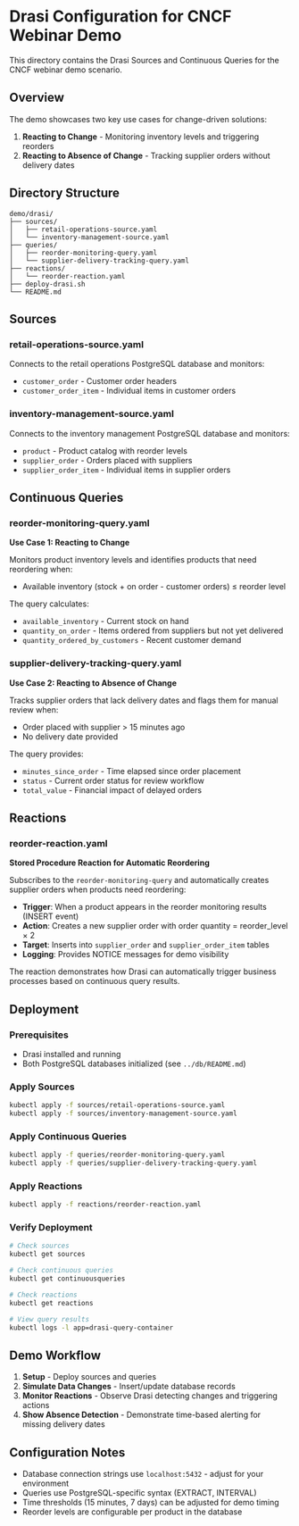 # Drasi Configuration for CNCF Webinar Demo

This directory contains the Drasi Sources and Continuous Queries for the CNCF webinar demo scenario.

## Overview

The demo showcases two key use cases for change-driven solutions:

1. **Reacting to Change** - Monitoring inventory levels and triggering reorders
2. **Reacting to Absence of Change** - Tracking supplier orders without delivery dates

## Directory Structure

```
demo/drasi/
├── sources/
│   ├── retail-operations-source.yaml
│   └── inventory-management-source.yaml
├── queries/
│   ├── reorder-monitoring-query.yaml
│   └── supplier-delivery-tracking-query.yaml
├── reactions/
│   └── reorder-reaction.yaml
├── deploy-drasi.sh
└── README.md
```

## Sources

### retail-operations-source.yaml
Connects to the retail operations PostgreSQL database and monitors:
- `customer_order` - Customer order headers
- `customer_order_item` - Individual items in customer orders

### inventory-management-source.yaml
Connects to the inventory management PostgreSQL database and monitors:
- `product` - Product catalog with reorder levels
- `supplier_order` - Orders placed with suppliers
- `supplier_order_item` - Individual items in supplier orders

## Continuous Queries

### reorder-monitoring-query.yaml
**Use Case 1: Reacting to Change**

Monitors product inventory levels and identifies products that need reordering when:
- Available inventory (stock + on order - customer orders) ≤ reorder level

The query calculates:
- `available_inventory` - Current stock on hand
- `quantity_on_order` - Items ordered from suppliers but not yet delivered
- `quantity_ordered_by_customers` - Recent customer demand

### supplier-delivery-tracking-query.yaml
**Use Case 2: Reacting to Absence of Change**

Tracks supplier orders that lack delivery dates and flags them for manual review when:
- Order placed with supplier > 15 minutes ago
- No delivery date provided

The query provides:
- `minutes_since_order` - Time elapsed since order placement
- `status` - Current order status for review workflow
- `total_value` - Financial impact of delayed orders

## Reactions

### reorder-reaction.yaml
**Stored Procedure Reaction for Automatic Reordering**

Subscribes to the `reorder-monitoring-query` and automatically creates supplier orders when products need reordering:

- **Trigger**: When a product appears in the reorder monitoring results (INSERT event)
- **Action**: Creates a new supplier order with order quantity = reorder_level × 2
- **Target**: Inserts into `supplier_order` and `supplier_order_item` tables
- **Logging**: Provides NOTICE messages for demo visibility

The reaction demonstrates how Drasi can automatically trigger business processes based on continuous query results.

## Deployment

### Prerequisites
- Drasi installed and running
- Both PostgreSQL databases initialized (see `../db/README.md`)

### Apply Sources
```bash
kubectl apply -f sources/retail-operations-source.yaml
kubectl apply -f sources/inventory-management-source.yaml
```

### Apply Continuous Queries
```bash
kubectl apply -f queries/reorder-monitoring-query.yaml
kubectl apply -f queries/supplier-delivery-tracking-query.yaml
```

### Apply Reactions
```bash
kubectl apply -f reactions/reorder-reaction.yaml
```

### Verify Deployment
```bash
# Check sources
kubectl get sources

# Check continuous queries
kubectl get continuousqueries

# Check reactions
kubectl get reactions

# View query results
kubectl logs -l app=drasi-query-container
```

## Demo Workflow

1. **Setup** - Deploy sources and queries
2. **Simulate Data Changes** - Insert/update database records
3. **Monitor Reactions** - Observe Drasi detecting changes and triggering actions
4. **Show Absence Detection** - Demonstrate time-based alerting for missing delivery dates

## Configuration Notes

- Database connection strings use `localhost:5432` - adjust for your environment
- Queries use PostgreSQL-specific syntax (EXTRACT, INTERVAL)
- Time thresholds (15 minutes, 7 days) can be adjusted for demo timing
- Reorder levels are configurable per product in the database